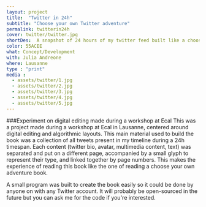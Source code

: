 ```yaml
---
layout: project
title:  "Twitter in 24h"
subtitle: "Choose your own Twitter adventure"
permalink: twitterin24h
cover: twitter/twitter.jpg
shortDes:  A snapshot of 24 hours of my twitter feed built like a choose-your-own-adventure book
color: 55ACEE
what: Concept/Development
with: Julia Andreone
where: Lausanne
type : "print"
media :
  - assets/twitter/1.jpg
  - assets/twitter/2.jpg
  - assets/twitter/3.jpg
  - assets/twitter/4.jpg
  - assets/twitter/5.jpg
---
```


###Experiment on digital editing made during a workshop at Ecal
This was a project made during a workshop at Ecal in Lausanne, centered around digital editing and algorithmic layouts. This main material used to build the book was a collection of all tweets present in my timeline during a 24h timespan. Each content (twitter bio, avatar, multimedia content, text) was separated and put on a different page, accompanied by a small glyph to represent their type, and linked together by page numbers. This makes the experience of reading this book like the one of reading a choose your own adventure book.

A small program was built to create the book easily so it could be done by anyone on with any Twitter account. It will probably be open-sourced in the future but you can ask me for the code if you're interested.
